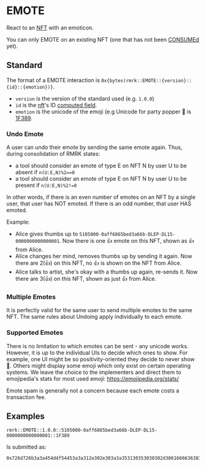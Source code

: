 # EMOTE

React to an [NFT](../entities/nft.md) with an emoticon.

You can only EMOTE on an existing NFT (one that has not been [CONSUMEd](consume.md) yet).

## Standard

The format of a EMOTE interaction is `0x{bytes(rmrk::EMOTE::{version}::{id}::{emotion})}`.

- `version` is the version of the standard used (e.g. `1.0.0`)
- `id` is the [nft](../entities/nft.md)'s ID [computed field](../entity/nft.md/#computed-fields).
- `emotion` is the unicode of the emoji (e.g Unicode for party popper 🎉 is
  [1F389](https://emojipedia.org/emoji/🎉/).

### Undo Emote

A user can undo their emote by sending the same emote again. Thus, during consolidation of RMRK
states:

- a tool should consider an emote of type E on NFT N by user U to be absent if `n(U:E,N)%2==0`
- a tool should consider an emote of type E on NFT N by user U to be present if `n(U:E,N)%2!=0`

In other words, if there is an even number of emotes on an NFT by a single user, that user has NOT
emoted. If there is an odd number, that user HAS emoted.

Example:

- Alice gives thumbs up to `5105000-0aff6865bed3a66b-DLEP-DL15-0000000000000001`. Now there is one
  👍 emote on this NFT, shown as 👍 from Alice.
- Alice changes her mind, removes thumbs up by sending it again. Now there are 2(👍) on this NFT, no
  👍 is shown on the NFT from Alice.
- Alice talks to artist, she's okay with a thumbs up again, re-sends it. Now there are 3(👍) on this
  NFT, shown as just 👍 from Alice.

### Multiple Emotes

It is perfectly valid for the same user to send multiple emotes to the same NFT. The same rules
about Undoing apply individually to each emote.

### Supported Emotes

There is no limitation to which emotes can be sent - any unicode works. However, it is up to the
individual UIs to decide which ones to show. For example, one UI might be so positivity-oriented
they decide to never show 💩. Others might display some emoji which only exist on certain operating
systems. We leave the choice to the implementers and direct them to emojipedia's stats for most used
emoji: https://emojipedia.org/stats/

Emote spam is generally not a concern because each emote costs a transaction fee.

## Examples

```
rmrk::EMOTE::1.0.0::5105000-0aff6865bed3a66b-DLEP-DL15-0000000000000001::1F389
```

Is submitted as:

```
0x726d726b3a3a454d4f54453a3a312e302e303a3a353130353030302d306166663638363562656433613636622d444c45502d444c31352d303030303030303030303030303030313a3a31463338390a
```
